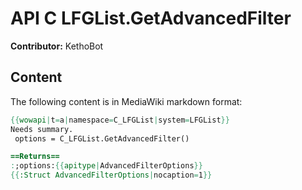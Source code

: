 # API C LFGList.GetAdvancedFilter

**Contributor:** KethoBot

## Content

The following content is in MediaWiki markdown format:

```mediawiki
{{wowapi|t=a|namespace=C_LFGList|system=LFGList}}
Needs summary.
 options = C_LFGList.GetAdvancedFilter()

==Returns==
:;options:{{apitype|AdvancedFilterOptions}}
{{:Struct AdvancedFilterOptions|nocaption=1}}
```